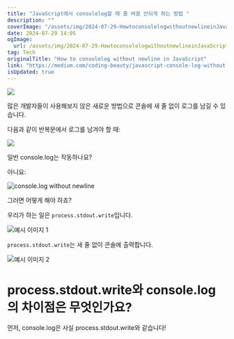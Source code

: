 ```yaml
---
title: "JavaScript에서 consolelog할 때 줄 바꿈 안되게 하는 방법 "
description: ""
coverImage: "/assets/img/2024-07-29-HowtoconsolelogwithoutnewlineinJavaScript_0.png"
date: 2024-07-29 14:05
ogImage:
  url: /assets/img/2024-07-29-HowtoconsolelogwithoutnewlineinJavaScript_0.png
tag: Tech
originalTitle: "How to consolelog without newline in JavaScript"
link: "https://medium.com/coding-beauty/javascript-console-log-without-newline-20e7e63cca36"
isUpdated: true
---
```


<img src="/assets/img/2024-07-29-HowtoconsolelogwithoutnewlineinJavaScript_0.png" />

많은 개발자들이 사용해보지 않은 새로운 방법으로 콘솔에 새 줄 없이 로그를 남길 수 있습니다.

다음과 같이 반복문에서 로그를 남겨야 할 때:

<img src="/assets/img/2024-07-29-HowtoconsolelogwithoutnewlineinJavaScript_1.png" />

<!-- cozy-coder - 수평 -->

<ins class="adsbygoogle"
     style="display:block"
     data-ad-client="ca-pub-4877378276818686"
     data-ad-slot="1107185301"
     data-ad-format="auto"
     data-full-width-responsive="true"></ins>

<script>
     (adsbygoogle = window.adsbygoogle || []).push({});
</script>

일반 console.log는 작동하나요?

아니요:

![console.log without newline](/assets/img/2024-07-29-HowtoconsolelogwithoutnewlineinJavaScript_2.png)

그러면 어떻게 해야 하죠?

<!-- cozy-coder - 수평 -->

<ins class="adsbygoogle"
     style="display:block"
     data-ad-client="ca-pub-4877378276818686"
     data-ad-slot="1107185301"
     data-ad-format="auto"
     data-full-width-responsive="true"></ins>

<script>
     (adsbygoogle = window.adsbygoogle || []).push({});
</script>

우리가 하는 일은 `process.stdout.write`입니다.

![예시 이미지 1](/assets/img/2024-07-29-HowtoconsolelogwithoutnewlineinJavaScript_3.png)

`process.stdout.write`는 새 줄 없이 콘솔에 출력합니다.

![예시 이미지 2](/assets/img/2024-07-29-HowtoconsolelogwithoutnewlineinJavaScript_4.png)

<!-- cozy-coder - 수평 -->

<ins class="adsbygoogle"
     style="display:block"
     data-ad-client="ca-pub-4877378276818686"
     data-ad-slot="1107185301"
     data-ad-format="auto"
     data-full-width-responsive="true"></ins>

<script>
     (adsbygoogle = window.adsbygoogle || []).push({});
</script>

# process.stdout.write와 console.log의 차이점은 무엇인가요?

먼저, console.log은 사실 process.stdout.write와 같습니다!
